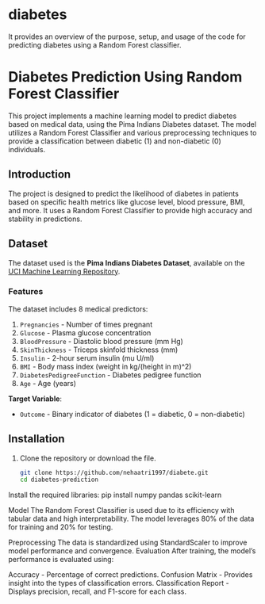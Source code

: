 # diabetes
 It provides an overview of the purpose, setup, and usage of the code for predicting diabetes using a Random Forest classifier.

 # Diabetes Prediction Using Random Forest Classifier

This project implements a machine learning model to predict diabetes based on medical data, using the Pima Indians Diabetes dataset. The model utilizes a Random Forest Classifier and various preprocessing techniques to provide a classification between diabetic (1) and non-diabetic (0) individuals.

## Introduction

The project is designed to predict the likelihood of diabetes in patients based on specific health metrics like glucose level, blood pressure, BMI, and more. It uses a Random Forest Classifier to provide high accuracy and stability in predictions.

## Dataset

The dataset used is the **Pima Indians Diabetes Dataset**, available on the [UCI Machine Learning Repository](https://archive.ics.uci.edu/ml/datasets/Pima+Indians+Diabetes).

### Features
The dataset includes 8 medical predictors:
1. `Pregnancies` - Number of times pregnant
2. `Glucose` - Plasma glucose concentration
3. `BloodPressure` - Diastolic blood pressure (mm Hg)
4. `SkinThickness` - Triceps skinfold thickness (mm)
5. `Insulin` - 2-hour serum insulin (mu U/ml)
6. `BMI` - Body mass index (weight in kg/(height in m)^2)
7. `DiabetesPedigreeFunction` - Diabetes pedigree function
8. `Age` - Age (years)

**Target Variable**:
- `Outcome` - Binary indicator of diabetes (1 = diabetic, 0 = non-diabetic)

## Installation

1. Clone the repository or download the file.
   ```bash
   git clone https://github.com/nehaatri1997/diabete.git
   cd diabetes-prediction

Install the required libraries:
pip install numpy pandas scikit-learn

Model
The Random Forest Classifier is used due to its efficiency with tabular data and high interpretability. The model leverages 80% of the data for training and 20% for testing.

Preprocessing
The data is standardized using StandardScaler to improve model performance and convergence.
Evaluation
After training, the model’s performance is evaluated using:

Accuracy - Percentage of correct predictions.
Confusion Matrix - Provides insight into the types of classification errors.
Classification Report - Displays precision, recall, and F1-score for each class.


